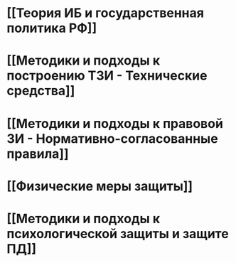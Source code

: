 # [[Теория ИБ и государственная политика РФ]]

# [[Методики и подходы к построению ТЗИ - Технические средства]]


# [[Методики и подходы к правовой ЗИ - Нормативно-согласованные правила]]


# [[Физические меры защиты]]

# [[Методики и подходы к психологической защиты и защите ПД]]



